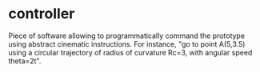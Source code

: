 # controller
Piece of software allowing to programmatically command the prototype using abstract cinematic instructions.
For instance, "go to point A(5,3.5) using a circular trajectory of radius of curvature Rc=3, with angular speed theta=2t".
